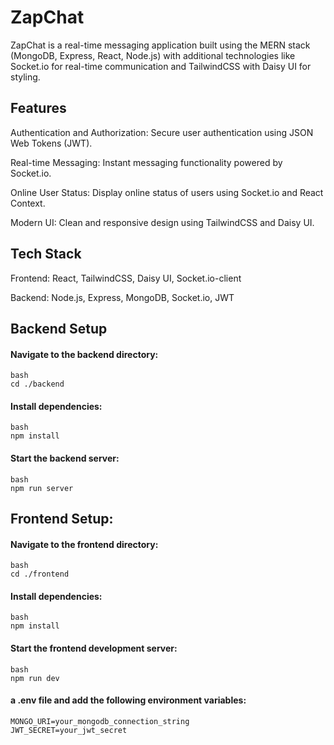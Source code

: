 # ZapChat
 
ZapChat is a real-time messaging application built using the MERN stack (MongoDB, Express, React, Node.js) with additional technologies like Socket.io for real-time communication and TailwindCSS with Daisy UI for styling.

## Features

Authentication and Authorization: Secure user authentication using JSON Web Tokens (JWT).

Real-time Messaging: Instant messaging functionality powered by Socket.io.

Online User Status: Display online status of users using Socket.io and React Context.


Modern UI: Clean and responsive design using TailwindCSS and Daisy UI.


 ## Tech Stack



Frontend: React, TailwindCSS, Daisy UI, Socket.io-client


Backend: Node.js, Express, MongoDB, Socket.io, JWT




 ## Backend Setup

####	Navigate to the backend directory:
	bash
	cd ./backend

 
####	Install dependencies:
	bash
	npm install

####	Start the backend server:
	bash
	npm run server



## Frontend Setup:

#### Navigate to the frontend directory:
	bash
	cd ./frontend

 
#### Install dependencies:
	bash
	npm install

 
#### Start the frontend development server:
	bash
	npm run dev



#### a .env file and add the following environment variables:
	MONGO_URI=your_mongodb_connection_string
	JWT_SECRET=your_jwt_secret

 

 
